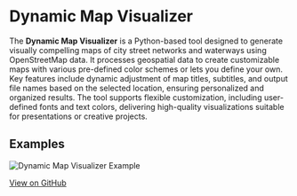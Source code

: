 # Dynamic Map Visualizer

The **Dynamic Map Visualizer** is a Python-based tool designed to generate visually compelling maps of city street networks and waterways using OpenStreetMap data. It processes geospatial data to create customizable maps with various pre-defined color schemes or lets you define your own.
Key features include dynamic adjustment of map titles, subtitles, and output file names based on the selected location, ensuring personalized and organized results. The tool supports flexible customization, including user-defined fonts and text colors, delivering high-quality visualizations suitable for presentations or creative projects.

## Examples

![Dynamic Map Visualizer Example](images/artistic_road_maps.png)

[View on GitHub](https://github.com/TimSahre/artistic_road_maps)
